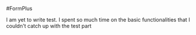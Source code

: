 #FormPlus

I am yet to write test. I spent so much time on the basic functionalities that I couldn't catch up with the test part
